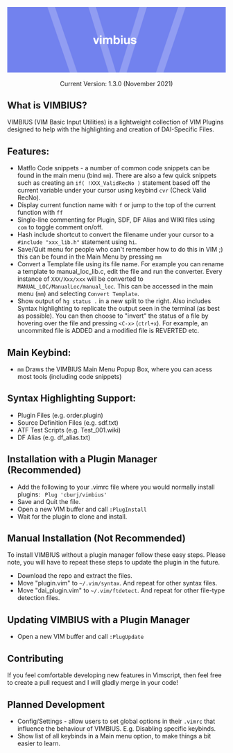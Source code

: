 ![VIMPS Logo](VIMPS_Banner.png)

<p align="center">
    Current Version: 1.3.0 (November 2021)
</p>

## What is VIMBIUS?
VIMBIUS (VIM Basic Input Utilities) is a lightweight collection of VIM Plugins designed to help with the highlighting and creation of DAI-Specific Files.

## Features:
* Matflo Code snippets - a number of common code snippets can be found in the main menu (bind ```mm```). There are also a few quick snippets such as creating an ```if( !XXX_ValidRecNo )``` statement based off the current variable under your cursor using keybind ```cvr``` (Check Valid RecNo).
* Display current function name with ```f``` or jump to the top of the current function with ```ff```
* Single-line commenting for Plugin, SDF, DF Alias and WIKI files using ```com``` to toggle comment on/off.
* Hash include shortcut to convert the filename under your cursor to a ```#include "xxx_lib.h"``` statement using ```hi```.
* Save/Quit menu for people who can't remember how to do this in VIM ;) this can be found in the Main Menu by pressing ```mm```
* Convert a Template file using its file name. For example you can rename a template to manual_loc_lib.c, edit the file and run the converter. Every instance of ```XXX/Xxx/xxx``` will be converted to ```MANUAL_LOC/ManualLoc/manual_loc```. This can be accessed in the main menu (```mm```) and selecting ```Convert Template```.
* Show output of ```hg status .``` in a new split to the right. Also includes Syntax highlighting to replicate the output seen in the terminal (as best as possible). You can then choose to "invert" the status of a file by hovering over the file and pressing ```<C-x>``` (```ctrl+x```). For example, an uncommited file is ADDED and a modified file is REVERTED etc.

## Main Keybind:
* ```mm``` Draws the VIMBIUS Main Menu Popup Box, where you can acess most tools (including code snippets)

## Syntax Highlighting Support:
* Plugin Files (e.g. order.plugin)
* Source Definition Files (e.g. sdf.txt)
* ATF Test Scripts (e.g. Test_001.wiki)
* DF Alias (e.g. df_alias.txt)

## Installation with a Plugin Manager (Recommended)
* Add the following to your .vimrc file where you would normally install plugins: ``` Plug 'cburj/vimbius'```
* Save and Quit the file.
* Open a new VIM buffer and call ```:PlugInstall```
* Wait for the plugin to clone and install.

## Manual Installation (Not Recommended)
To install VIMBIUS without a plugin manager follow these easy steps. Please note, you will have to repeat these steps to update the plugin in the future.
* Download the repo and extract the files.
* Move "plugin.vim" to ```~/.vim/syntax```. And repeat for other syntax files.
* Move "dai_plugin.vim" to ```~/.vim/ftdetect```. And repeat for other file-type detection files.

## Updating VIMBIUS with a Plugin Manager
* Open a new VIM buffer and call ```:PlugUpdate```

## Contributing
If you feel comfortable developing new features in Vimscript, then feel free to create a pull request and I will gladly merge in your code!

## Planned Development
* Config/Settings - allow users to set global options in their ```.vimrc``` that influence the behaviour of VIMBIUS. E.g. Disabling specific keybinds.
* Show list of all keybinds in a Main menu option, to make things a bit easier to learn.
